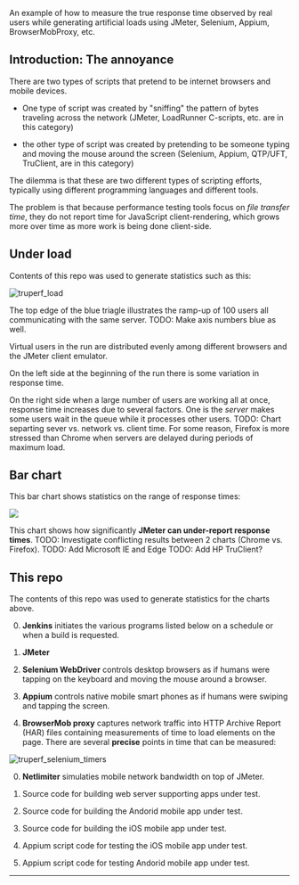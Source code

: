 An example of how to measure the true response time observed by real users while generating artificial loads using JMeter, Selenium, Appium, BrowserMobProxy, etc.

## Introduction: The annoyance
There are two types of scripts that pretend to be internet browsers and mobile devices.

  * One type of script was created by "sniffing" the pattern of bytes traveling across the network
    (JMeter, LoadRunner C-scripts, etc. are in this category)

  * the other type of script was created by pretending to be someone typing and moving the mouse around the screen
    (Selenium, Appium, QTP/UFT, TruClient, are in this category)

The dilemma is that these are two different types of scripting efforts, 
typically using different programming languages and different tools.

The problem is that because performance testing tools focus on *file transfer time*,
they do not report time for JavaScript client-rendering,
which grows more over time as more work is being done client-side.

## Under load

Contents of this repo was used to generate statistics such as this:

<img alt="truperf_load" src="https://cloud.githubusercontent.com/assets/300046/9831874/f6a32c6e-591c-11e5-949b-607fcd2ead6b.png">

The top edge of the blue triagle illustrates the ramp-up of 100 users all communicating with the same server.
TODO: Make axis numbers blue as well.

Virtual users in the run are distributed evenly among different browsers and the JMeter client emulator.

On the left side at the beginning of the run there is some variation in response time.

On the right side when a large number of users are working all at once, response time increases due to several factors.
One is the *server* makes some users wait in the queue while it processes other users.
TODO: Chart separting sever vs. network vs. client time.
For some reason, Firefox is more stressed than Chrome when servers are delayed
during periods of maximum load.


## Bar chart
This bar chart shows statistics on the range of response times:

<a target="_blank" href="https://cloud.githubusercontent.com/assets/300046/9830052/ed39d31e-58d4-11e5-8ba3-92a536fb1e48.png">
<img src="https://cloud.githubusercontent.com/assets/300046/9830052/ed39d31e-58d4-11e5-8ba3-92a536fb1e48.png"></a>

This chart shows how significantly <strong>JMeter can under-report response times</strong>.
TODO: Investigate conflicting results between 2 charts (Chrome vs. Firefox).
TODO: Add Microsoft IE and Edge
TODO: Add HP TruClient?

## This repo
The contents of this repo was used to generate statistics for the charts above.

0. **Jenkins** 
initiates the various programs listed below on a schedule or when a build is requested.

0. **JMeter**

0. **Selenium WebDriver**
controls desktop browsers as if humans were tapping on the keyboard and moving the mouse around a browser.

0. **Appium**
controls native mobile smart phones as if humans were swiping and tapping the screen.

0. **BrowserMob proxy** 
captures network traffic into HTTP Archive Report (HAR) files containing measurements of time to load elements on the page. There are several **precise** points in time that can be measured:

 <img alt="truperf_selenium_timers" src="https://cloud.githubusercontent.com/assets/300046/9831936/7ae6a9d6-591f-11e5-8f54-29f725c5b6c1.png">


0. **Netlimiter** simulaties mobile network bandwidth on top of JMeter.

0. Source code for building web server supporting apps under test.

0. Source code for building the Andorid mobile app under test.
0. Source code for building the iOS mobile app under test.

0. Appium script code for testing the iOS mobile app under test.
0. Appium script code for testing Andorid mobile app under test.

<hr size=5>

